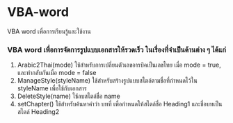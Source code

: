 # VBA-word
VBA word เพื่อการเรียนรู้และใช้งาน

### VBA word เพื่อการจัดการรูปแบบเอกสารให้รวดเร็ว ในเรื่องที่จำเป็นด้านต่าง ๆ ได้แก่
1. Arabic2Thai(mode) ใช้สำหรับการเปลี่ยนตัวเลขอารบิคเป็นเลขไทย เมื่อ mode = true, และทำกลับกันเมื่อ mode = false
1. ManageStyle(styleName) ใช้สำหรับสร้างรูปแบบสไตล์ตามชื่อที่กำหนดไว้ใน styleName เพื่อใช้กับเอกสาร
1. DeleteStyle(name) ใช้ลบสไตล์ชื่อ name
1. setChapter() ใช้สำหรับค้นหาคำว่า บทที่ เพื่อกำหนดให้สไตล์ชื่อ Heading1 และชื่อบทเป็นสไตล์ Heading2 
